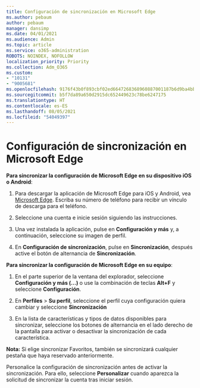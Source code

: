 ```yaml
---
title: Configuración de sincronización en Microsoft Edge
ms.author: pebaum
author: pebaum
manager: dansimp
ms.date: 04/01/2021
ms.audience: Admin
ms.topic: article
ms.service: o365-administration
ROBOTS: NOINDEX, NOFOLLOW
localization_priority: Priority
ms.collection: Adm_O365
ms.custom:
- "10131"
- "9005681"
ms.openlocfilehash: 9176f43b0f893cbf02ed6647268368960887001187b6d9ba4bbfe6ed546d7586
ms.sourcegitcommit: b5f7da89a650d2915dc652449623c78be6247175
ms.translationtype: HT
ms.contentlocale: es-ES
ms.lasthandoff: 08/05/2021
ms.locfileid: "54049397"
---
```

# <a name="sync-settings-in-microsoft-edge"></a>Configuración de sincronización en Microsoft Edge

**Para sincronizar la configuración de Microsoft Edge en su dispositivo iOS o Android**:

1. Para descargar la aplicación de Microsoft Edge para iOS y Android, vea [Microsoft Edge](https://www.microsoft.com/edge?ocid=SMC-IA-4534424). Escriba su número de teléfono para recibir un vínculo de descarga para el teléfono.

1. Seleccione una cuenta e inicie sesión siguiendo las instrucciones.

1. Una vez instalada la aplicación, pulse en **Configuración y más** y, a continuación, seleccione su imagen de perfil.

1. En **Configuración de sincronización**, pulse en **Sincronización**, después active el botón de alternancia de **Sincronización**. 

**Para sincronizar la configuración de Microsoft Edge en su equipo**:

1. En el parte superior de la ventana del explorador, seleccione **Configuración y más (...)** o use la combinación de teclas **Alt+F** y seleccione **Configuración**.

1. En **Perfiles** > **Su perfil**, seleccione el perfil cuya configuración quiera cambiar y seleccione **Sincronización**

1. En la lista de características y tipos de datos disponibles para sincronizar, seleccione los botones de alternancia en el lado derecho de la pantalla para activar o desactivar la sincronización de cada característica.

**Nota:** Si elige sincronizar Favoritos, también se sincronizará cualquier pestaña que haya reservado anteriormente.

Personalice la configuración de sincronización antes de activar la sincronización. Para ello, seleccione **Personalizar** cuando aparezca la solicitud de sincronizar la cuenta tras iniciar sesión.